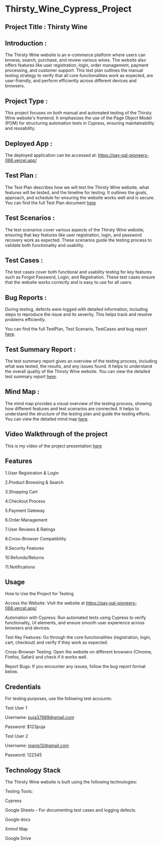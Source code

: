 # Thirsty_Wine_Cypress_Project
## Project Title : Thirsty Wine

## Introduction :
  The Thirsty Wine website is an e-commerce platform where users can browse, search, purchase, and review various wines. The website also offers features like user registration, login, order management, payment processing, and customer support. This test plan outlines the manual testing strategy to verify that all core functionalities work as expected, are user-friendly, and perform efficiently across different devices and browsers.

## Project Type :
  This project focuses on both manual and automated testing of the Thirsty Wine website's frontend. It emphasizes the use of the Page Object Model (POM) for structuring automation tests in Cypress, ensuring maintainability and reusability. 
  
## Deployed App :
The deployed application can be accessed at:
https://pay-pal-pioneers-068.vercel.app/

## Test Plan :
The Test Plan describes how we will test the Thirsty Wine website, what features will be tested, and the timeline for testing. It outlines the goals, approach, and schedule for ensuring the website works well and is secure. You can find the full Test Plan document [here](https://docs.google.com/document/d/1Qj5iC_e2qvKN7WqtECITUAXKVGmTzO9EcS9W1ZIKixU/edit?usp=sharing)
## Test Scenarios :
The test scenarios cover various aspects of the Thirsty Wine website, ensuring that key features like user registration, login, and password recovery work as expected. These scenarios guide the testing process to validate both functionality and usability.
## Test Cases :
The test cases cover both functional and usability testing for key features such as Forgot Password, Login, and Registration. These test cases ensure that the website works correctly and is easy to use for all users.

## Bug Reports :
During testing, defects were logged with detailed information, including steps to reproduce the issue and its severity. This helps track and resolve problems efficiently.

You can find the full TestPlan, Test Scenario, TestCases and bug report [here](<https://docs.google.com/spreadsheets/d/1I3BFk2jcgnKkmbG65urGS1jD0z7Ln5q3/edit?usp=sharing&ouid=110433349378414708907&rtpof=true&sd=true>).

## Test Summary Report :
The test summary report gives an overview of the testing process, including what was tested, the results, and any issues found. It helps to understand the overall quality of the Thirsty Wine website.
You can view the detailed test summary report [here](<https://docs.google.com/document/d/1MriYM3BZEudpwY157izDfUibteK5eJWoYGWT1OTCAcw/edit?usp=sharing>).

## Mind Map :
The mind map provides a visual overview of the testing process, showing how different features and test scenarios are connected. It helps to understand the structure of the testing plan and guide the testing efforts.
You can view the detailed mind map [here](<https://drive.google.com/file/d/164YmkWSpI5QOQJWR4iuylG9W8OXda3b7/view?usp=sharing>).

## Video Walkthrough of the project
This is my video of the project presentation [here](<https://youtu.be/DP2MdxBn72E>)


## Features

1.User Registration & Login

2.Product Browsing & Search

3.Shopping Cart

4.Checkout Process

5.Payment Gateway

6.Order Management

7.User Reviews & Ratings

8.Cross-Browser Compatibility

9.Security Features

10.Refunds/Returns

11.Notifications

## Usage
How to Use the Project for Testing

Access the Website: Visit the website at https://pay-pal-pioneers-068.vercel.app/

Automation with Cypress: Run automated tests using Cypress to verify functionality, UI elements, and ensure smooth user experience across browsers and devices.

Test Key Features: Go through the core functionalities (registration, login, cart, checkout) and verify if they work as expected.

Cross-Browser Testing: Open the website on different browsers (Chrome, Firefox, Safari) and check if it works well.

Report Bugs: If you encounter any issues, follow the bug report format below.

## Credentials
For testing purposes, use the following test accounts:

Test User 1

Username: puja37989@gmail.com

Password: $123puja

Test User 2

Username: manis12@gmail.com

Password: 122345

## Technology Stack
The Thirsty Wine website is built using the following technologies:

Testing Tools:

Cypress

Google Sheets – For documenting test cases and logging defects.

Google docs

Xmind Map

Google Drive
